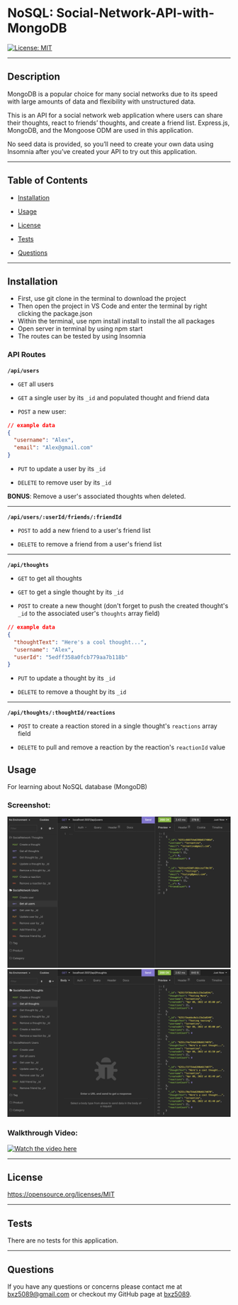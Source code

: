 # NoSQL: Social-Network-API-with-MongoDB

[![License: MIT](https://img.shields.io/badge/License-MIT-yellow.svg)](https://opensource.org/licenses/MIT)

---

## Description

MongoDB is a popular choice for many social networks due to its speed with large amounts of data and flexibility with unstructured data.

This is an API for a social network web application where users can share their thoughts, react to friends’ thoughts, and create a friend list. Express.js, MongoDB, and the Mongoose ODM are used in this application.

No seed data is provided, so you’ll need to create your own data using Insomnia after you’ve created your API to try out this application.

---

## Table of Contents

- [Installation](##Installation)

- [Usage](##Usage)

- [License](##License)

- [Tests](##Tests)

- [Questions](##Questions)

---

## Installation

- First, use git clone in the terminal to download the project
- Then open the project in VS Code and enter the terminal by right clicking the package.json
- Within the terminal, use npm install install to install the all packages
- Open server in terminal by using npm start
- The routes can be tested by using Insomnia

### API Routes

**`/api/users`**

- `GET` all users

- `GET` a single user by its `_id` and populated thought and friend data

- `POST` a new user:

```json
// example data
{
  "username": "Alex",
  "email": "Alex@gmail.com"
}
```

- `PUT` to update a user by its `_id`

- `DELETE` to remove user by its `_id`

**BONUS**: Remove a user's associated thoughts when deleted.

---

**`/api/users/:userId/friends/:friendId`**

- `POST` to add a new friend to a user's friend list

- `DELETE` to remove a friend from a user's friend list

---

**`/api/thoughts`**

- `GET` to get all thoughts

- `GET` to get a single thought by its `_id`

- `POST` to create a new thought (don't forget to push the created thought's `_id` to the associated user's `thoughts` array field)

```json
// example data
{
  "thoughtText": "Here's a cool thought...",
  "username": "Alex",
  "userId": "5edff358a0fcb779aa7b118b"
}
```

- `PUT` to update a thought by its `_id`

- `DELETE` to remove a thought by its `_id`

---

**`/api/thoughts/:thoughtId/reactions`**

- `POST` to create a reaction stored in a single thought's `reactions` array field

- `DELETE` to pull and remove a reaction by the reaction's `reactionId` value


## Usage

For learning about NoSQL database (MongoDB)

### Screenshot:

![Screenshot](assets/ScreenShot1.png)
![Screenshot](assets/ScreenShot2.png)

### Walkthrough Video:

[![Watch the video here]()](https://drive.google.com/file/d/1QTtUpXADpg4hcaVns7HmgPFpLEkFPRVQ/view?usp=sharing)

---

## License

https://opensource.org/licenses/MIT

---

## Tests

There are no tests for this application.

---

## Questions

If you have any questions or concerns please contact me at bxz5089@gmail.com or checkout my GitHub page at [bxz5089](https://github.com/bxz5089/).
